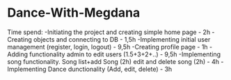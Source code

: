 # Dance-With-Megdana

Time spend:
 -Initiating the project and creating simple home page - 2h
 -Creating objects and connecting to DB - 1,5h
 -Implementing initial user management (register, login, logout) - 9,5h
 -Creating profile page - 1h
 -Adding functionality admin to edit users (1.5+3+2+..) - 9,5h
 -Implementing song functionality. Song list+add Song (2h) edit and delete song (2h) - 4h
 -Implementing Dance dunctionality (Add, edit, delete) - 3h
